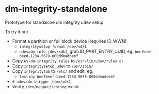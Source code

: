 # dm-integrity-standalone
Prototype for standalone dm integrity udev setup


To try it out
* Format a partition or full block device (requires ID_WWN)
    - `integritysetup format /dev/sdk1`
    - `udevadm info /dev/sdk1`, grab ID_PART_ENTRY_UUID, eg. `beefbeef-beed-1234-5678-000ddeadbeef`
* Copy `69-dm-integrity.rules` to `/usr/lib/udev/rules.d/`
* Copy `integritysetup_udev` to `/usr/sbin/`
* Copy `integritytab` to `/etc/` and edit, eg.
    - `testing beefbeef-beed-1234-5678-000ddeadbeef`
* `# udevadm trigger /dev/sdk1`
* Verify `/dev/mapper/testing` exists
